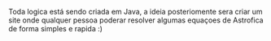 Toda logica está sendo criada em Java, a ideia posteriomente sera criar um site onde qualquer pessoa poderar resolver algumas equaçoes de Astrofica de forma simples e rapida :)